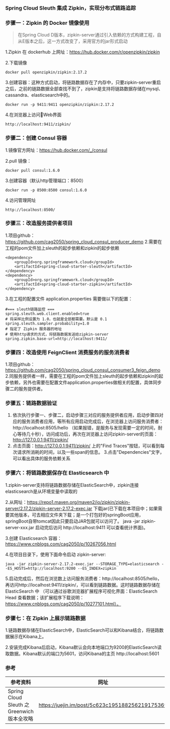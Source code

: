 ### Spring Cloud Sleuth 集成 Zipkin，实现分布式链路追踪

### 步骤一：Zipkin 的 Docker 镜像使用
> 在Spring Cloud D版本，zipkin-server通过引入依赖的方式构建工程，自从E版本之后，这一方式改变了，采用官方的jar形式启动

1.Zipkin 在 dockerhub 上网址：https://hub.docker.com/r/openzipkin/zipkin

2.下载镜像
```
docker pull openzipkin/zipkin:2.17.2
```
3.创建容器：这种方式启动，将链路数据存在了内存中，只要zipkin-server重启之后，之前的链路数据全部查找不到了，zipkin是支持将链路数据存储在mysql、cassandra、elasticsearch中的。
```
docker run -p 9411:9411 openzipkin/zipkin:2.17.2
```
4.在浏览器上访问Web界面
```
http://localhost:9411/zipkin/
```

### 步骤二：创建 Consul 容器
1.镜像官方网址：https://hub.docker.com/_/consul

2.pull 镜像：
```
docker pull consul:1.6.0
```
3.创建容器（默认http管理端口：8500）
```
docker run -p 8500:8500 consul:1.6.0
```
4.访问管理网址
```
http://localhost:8500/
```

### 步骤三：改造服务提供者项目
1.项目github：https://github.com/cag2050/spring_cloud_consul_producer_demo
2.需要在工程的pom文件加上sleuth的起步依赖和zipkin的起步依赖
```
<dependency>
	<groupId>org.springframework.cloud</groupId>
	<artifactId>spring-cloud-starter-sleuth</artifactId>
</dependency>
<dependency>
	<groupId>org.springframework.cloud</groupId>
	<artifactId>spring-cloud-starter-zipkin</artifactId>
</dependency>
```
3.在工程的配置文件 application.properties 需要做以下的配置：
```
#=== sleuth链路监控 ===
spring.sleuth.web.client.enabled=true
# 将采样比例设置为 1.0，也就是全部都需要。默认是 0.1
spring.sleuth.sampler.probability=1.0
# 指定了 Zipkin 服务器的地址
# 使用http请求的方式，将链路数据发送给zipkin-server
spring.zipkin.base-url=http://localhost:9411/
```

### 步骤四：改造使用 FeignClient 消费服务的服务消费者
1.项目github：https://github.com/cag2050/spring_cloud_consul_consumer3_feign_demo
2.同服务提供者一样，需要在工程的pom文件加上sleuth的起步依赖和zipkin的起步依赖，另外也需要在配置文件application.properties做相关的配置，具体同步骤二的服务提供者。

### 步骤五：链路数据验证
1. 依次执行步骤一、步骤二，启动步骤三对应的服务提供者应用，启动步骤四对应的服务消费者应用，等所有应用启动完成后，在浏览器上访问服务消费者：http://localhost:8505/hello
（如果报错，是服务与发现需要一定的时间，耐心等待几十秒），访问成功后，再次在浏览器上访问zipkin-server的页面：http://127.0.0.1:9411/zipkin/
2. 点击页面：http://127.0.0.1:9411/zipkin/ 上的"Find Traces"按钮，可以看到每次请求所消耗的时间，以及一些span的信息。
3.点击"Dependencies"文字，可以看出具体的服务依赖关系

### 步骤六：将链路数据保存在 Elasticsearch 中
1.zipkin-server支持将链路数据存储在ElasticSearch中，zipkin连接elasticsearch是从环境变量中读取的

2.从网址：https://repo1.maven.org/maven2/io/zipkin/zipkin-server/2.17.2/zipkin-server-2.17.2-exec.jar
 下载jar(已下载在本项目中；如果需要其他版本，可去相应文件夹下载；是一个打包好的springBoot应用，springBoot自带tomcat因此只要启动JAR包就可以访问了。 java -jar zipkin-server-xxx.jar 启动完后访问 http://localhost:9411 可以查看统计界面)。
 
3.创建 Elasticsearch 容器：https://www.cnblogs.com/cag2050/p/10267056.html

4.在项目目录下，使用下面命令启动 zipkin-server:
```
java -jar zipkin-server-2.17.2-exec.jar --STORAGE_TYPE=elasticsearch --ES_HOSTS=http://localhost:9200 --ES_INDEX=zipkin
```

5.启动完成后，然后在浏览数上访问服务消费者：http://localhost:8505/hello，再访问http://localhost:9411/zipkin/，可以看到链路数据。这时链路数据存储在 ElasticSearch 中
（可以通过谷歌浏览器扩展程序可视化界面：ElasticSearch Head 查看数据；该扩展程序下载说明：https://www.cnblogs.com/cag2050/p/10277101.html）。

### 步骤七：在 Zipkin 上展示链路数据
1.链路数据存储在ElasticSearch中，ElasticSearch可以和Kibana结合，将链路数据展示在Kibana上。

2.安装完成Kibana后启动，Kibana默认会向本地端口为9200的ElasticSearch读取数据。Kibana默认的端口为5601，访问Kibana的主页 http://localhost:5601



### 参考
参考资料 | 网址
--- | ---
Spring Cloud Sleuth 之Greenwich版本全攻略 | https://juejin.im/post/5c623c195188256219175369